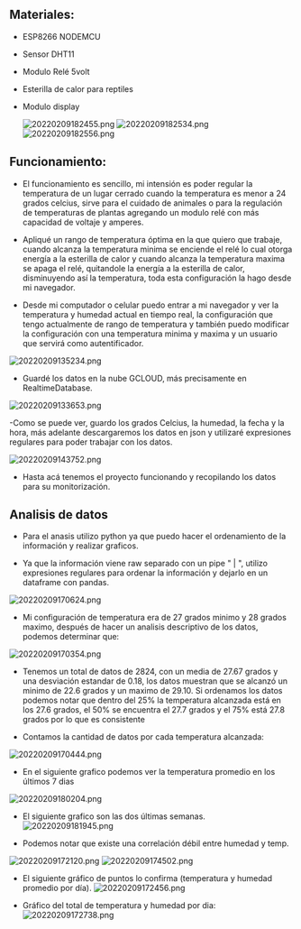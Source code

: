 ## Materiales:
- ESP8266 NODEMCU
- Sensor DHT11
- Modulo Relé 5volt
- Esterilla de calor para reptiles
- Modulo display
	
	![20220209182455.png](https://github.com/fathooo/Control_temperatura/blob/main/attachments/Pasted%20image%20220209182455.png)
	![20220209182534.png](https://github.com/fathooo/Control_temperatura/blob/main/attachments/Pasted%20image%20220209182534.png)
	![20220209182556.png](https://github.com/fathooo/Control_temperatura/blob/main/attachments/Pasted%20image%20220209182556.png)
	
## Funcionamiento:
- El funcionamiento es sencillo, mi intensión es poder regular la temperatura de un lugar cerrado cuando la temperatura es menor a 24 grados celcius, sirve para el cuidado de animales o para la regulación de temperaturas de plantas agregando un modulo relé con más capacidad de voltaje y amperes.

- Apliqué un rango de temperatura óptima en la que quiero que trabaje, cuando alcanza la temperatura minima se enciende el relé lo cual otorga energía a la esterilla de calor y cuando alcanza la temperatura maxima se apaga el relé, quitandole la energía a la esterilla de calor, disminuyendo así la temperatura, toda esta configuración la hago desde mi navegador.

- Desde mi computador o celular puedo entrar a mi navegador y ver la temperatura y humedad actual en tiempo real, la configuración que tengo actualmente de rango de temperatura y también puedo modificar la configuración con una temperatura minima y maxima y un usuario que servirá como autentificador. 

![20220209135234.png](https://github.com/fathooo/Control_temperatura/blob/main/attachments/Pasted%20image%20220209135234.png)
	
- Guardé los datos en la nube GCLOUD, más precisamente en RealtimeDatabase.	
	
![20220209133653.png](https://github.com/fathooo/Control_temperatura/blob/main/attachments/Pasted%20image%20220209133653.png)

-Como se puede ver,  guardo los grados Celcius, la humedad, la fecha y la hora, más adelante descargaremos los datos en json y utilizaré expresiones regulares para poder trabajar con los datos.

![20220209143752.png](https://github.com/fathooo/Control_temperatura/blob/main/attachments/Pasted%20image%20220209143752.png)

- Hasta acá tenemos el proyecto funcionando y recopilando los datos para su monitorización.

## Analisis de datos

- Para el anasis utilizo python ya que puedo hacer el ordenamiento de la información y realizar graficos.

- Ya que la información viene raw separado con un pipe " | ", utilizo expresiones regulares para ordenar la información y dejarlo en un dataframe con pandas.
 
![20220209170624.png](https://github.com/fathooo/Control_temperatura/blob/main/attachments/Pasted%20image%20220209170624.png)

- Mi configuración de temperatura era de 27 grados minimo y 28 grados maximo, después de hacer un analisis descriptivo de los datos, podemos determinar que: 

![20220209170354.png](https://github.com/fathooo/Control_temperatura/blob/main/attachments/Pasted%20image%20220209170354.png)

- Tenemos un total de datos de 2824, con un media de 27.67 grados y una desviación estandar de 0.18, los datos muestran que se alcanzó un minimo de 22.6 grados y un maximo de 29.10. Si ordenamos los datos podemos notar que dentro del 25% la temperatura alcanzada está en los 27.6 grados, el 50% se encuentra el 27.7 grados y el 75% está  27.8 grados por lo que es consistente

- Contamos la cantidad de datos por cada temperatura alcanzada:

![20220209170444.png](https://github.com/fathooo/Control_temperatura/blob/main/attachments/Pasted%20image%20220209170444.png)

- En el siguiente grafico podemos ver la temperatura promedio en los últimos 7 dias

![20220209180204.png](https://github.com/fathooo/Control_temperatura/blob/main/attachments/Pasted%20image%20220209180204.png)

- El siguiente grafico son las dos últimas semanas.
![20220209181945.png](https://github.com/fathooo/Control_temperatura/blob/main/attachments/Pasted%20image%20220209181945.png)

- Podemos notar que existe una correlación débil entre humedad y temp.

![20220209172120.png](https://github.com/fathooo/Control_temperatura/blob/main/attachments/Pasted%20image%20220209172120.png)
![20220209174502.png](https://github.com/fathooo/Control_temperatura/blob/main/attachments/Pasted%20image%20220209174502.png)

- El siguiente gráfico de puntos lo confirma (temperatura y humedad promedio por día).
![20220209172456.png](https://github.com/fathooo/Control_temperatura/blob/main/attachments/Pasted%20image%20220209172456.png)

- Gráfico del total de temperatura y humedad por dia:
![20220209172738.png](https://github.com/fathooo/Control_temperatura/blob/main/attachments/Pasted%20image%20220209172738.png)

